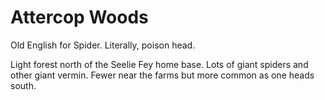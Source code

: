 # Attercop Woods

Old English for Spider. Literally, poison head.

Light forest north of the Seelie Fey home base. Lots of giant spiders and other giant vermin. Fewer near the farms but more common as one heads south.
